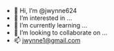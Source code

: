- 👋 Hi, I’m @jwynne624
- 👀 I’m interested in ...
- 🌱 I’m currently learning ...
- 💞️ I’m looking to collaborate on ...
- 📫 jwynne1@gmail.com

<!---
jwynne624/jwynne624 is a ✨ special ✨ repository because its `README.md` (this file) appears on your GitHub profile.
You can click the Preview link to take a look at your changes.
--->
